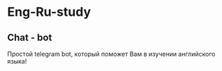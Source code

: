 # Eng-Ru-study

## Chat - bot
Простой telegram bot, который поможет Вам в изучении английского языка!